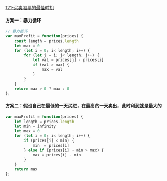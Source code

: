 [121-买卖股票的最佳时机](https://leetcode-cn.com/problems/best-time-to-buy-and-sell-stock/)

#### 方案一：暴力循环
```js
// 暴力循环
var maxProfit = function(prices) {
    const length = prices.length
    let max = 0
    for (let i = 0; i< length; i++) {
        for (let j = i; j< length; j++) {
            let val = prices[j] - prices[i]
            if (val > max) {
                max = val
            }
        }
    }
    return max > 0 ? max : 0
};
```

#### 方案二：假设自己在最低的一天买进，在最高的一天卖出，此时利润就是最大的
```js
var maxProfit = function(prices) {
    let length = prices.length
    let min = infinity
    let max = 0
    for (let i = 0; i< length; i++) {
        if (prices[i] < min) {
            min  = prices[i]
        } else if (prices[i] - min > max) {
            max = prices[i] - min
        }
    }
    return max
};
```